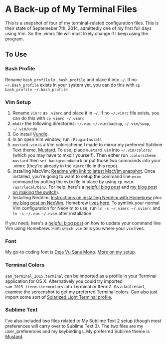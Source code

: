 # A Back-up of My Terminal Files

This is a snapshot of four of my terminal-related configuration files. This is their state of Septemeber 7th, 2014, admittedly one of my first full days using Vim. So the .vimrc file will most likely change if I keep using the program.  

## To Use

### Bash Profile
Rename `bash_profile` to `.bash_profile` and place it into `~/`. If no `~/.bash_profile` exists in your system yet, you can do this with `cp bash_profile ~/.bash_profile`


### Vim Setup
1. Rename `vimrc` as `.vimrc` and place it in `~/`. If no `~/.vimrc` file exists, you can do this with `cp vimrc ~/.vimrc`
2. `mkdir` the following directories: `~/.vim`, `~/.vim/backup`, `~/.vim/swap`, `~/.vim/undo`
3. Go install [Vundle](https://github.com/VundleVim/Vundle.vim).
4. In an open Vim window, run `:PluginInstall`
5. `mustard.vim` is a Vim colorscheme I made to mirror my preferred Sublime Text theme, [Mustard](http://colorsublime.com/theme/Mustard). To use, place `mustard.vim` into `~/.vim/colors/` (which you may have to mkdir yourself). Then either run `:colorscheme mustard` then `set background=dark` or put those two commands into your .vimrc (they're already in the `vimrc` file in this repo).
6. Installing MacVim: [Readme with link to latest MacVim snapshot](https://github.com/macvim-dev/macvim/releases/). Once installed, you're going to want to setup the command line `mvim` command by putting the `mvim` file in place by using `cp mvim /usr/local/bin/`. For help, here's a [helpful blog post](http://michaellee.co/launch-macvim-from-terminal/) and [my blog post on making the switch](http://sts10.github.io/blog/2015/08/07/from-terminal-vim-to-mac-vim/)). 
7. Installing NeoVim: [Instructions on installing NeoVim with Homebrew](https://github.com/neovim/homebrew-neovim/blob/master/README.md) plus [my blog post on NeoVim](http://sts10.github.io/blog/2015/08/11/neovim-an-open-source-project/). Homebrew [lives here](http://brew.sh/). To symlink your normal Vim configuration for NeoVim to use, run `ln -s ~/.vimrc ~/.nvimrc` and `ln -s ~/.vim ~/.nvim` after installation.

If you need, here's a [helpful blog post](http://www.prioritized.net/blog/upgrading-vim-on-os-x/) on how to update your command line Vim using Homebrew. Hint: `which vim` tells you where your `vim` lives.

### Font

My go-to coding font is [Deja Vu Sans Mono](http://dejavu-fonts.org/wiki/Download). [More on my setup](http://sts10.github.io/blog/2014/02/14/my-current-coding-setup/).

### Terminal Colors

`sam_terminal_2015.terminal` can be imported as a profile in your Terminal application for OS X. Alternatively you could try imported `sam_2015_iterm.itermcolors` into Terminal or Iterm2. As a last resort, examine the screenshot to get my preferred Terminal colors. Can also just import some sort of [Solarized Light Terminal profile](https://github.com/tomislav/osx-terminal.app-colors-solarized). 

### Sublime Text

I've also included two files related to My Sublime Text 2 setup (though most preferences will carry over to Sublime Text 3). The two files are my user_preferences and my keybindings. My preferred Sublime theme is [Mustard](http://colorsublime.com/theme/Mustard).
